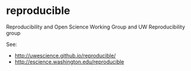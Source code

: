 reproducible
============

Reproducibility and Open Science Working Group and UW Reproducibility group 

See:

 - http://uwescience.github.io/reproducible/
 - http://escience.washington.edu/reproducible
